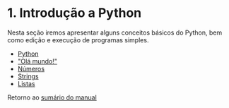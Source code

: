 # 1. Introdução a  Python

Nesta seção iremos apresentar alguns conceitos básicos do Python, bem como edição e execução de programas simples.




* [Python](01_Python.md)
* ["Olá mundo!"](02_Hello_world.md)
* [Números](03_Numeros.md)
* [Strings](04_Strings.md)
* [Listas](05_Listas.md)

Retorno ao [sumário do manual](./../Conteudo.md)
